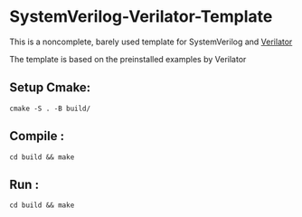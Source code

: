 # SystemVerilog-Verilator-Template

This is a noncomplete, barely used template for SystemVerilog and [Verilator](https://github.com/verilator/verilator)

The template is based on the preinstalled examples by Verilator

## Setup Cmake: 

`cmake -S . -B build/`

## Compile : 

`cd build && make`

## Run : 

`cd build && make`



